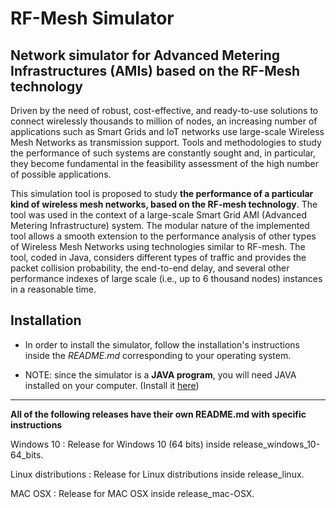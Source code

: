 # RF-Mesh Simulator

## Network simulator for Advanced Metering Infrastructures (AMIs) based on the RF-Mesh technology

Driven by the need of robust, cost-effective, and ready-to-use solutions to connect wirelessly thousands to million of nodes, an increasing number of applications such as Smart Grids and IoT networks use large-scale Wireless Mesh Networks as transmission support. Tools and methodologies to study the performance of such systems are constantly sought and, in particular, they become fundamental in the feasibility assessment of the high number of possible applications. 

This simulation tool is proposed to study **the performance of a particular kind of wireless mesh networks, based on the RF-mesh technology**. The tool was used in the context of a large-scale Smart Grid AMI (Advanced Metering Infrastructure) system. The modular nature of the implemented tool allows a smooth extension to the performance analysis of other types of Wireless Mesh Networks using technologies similar to RF-mesh. The tool, coded in Java, considers different types of traffic and provides the packet collision probability, the end-to-end delay, and several other performance indexes of large scale (i.e., up to 6 thousand nodes) instances in a reasonable time. 

## Installation 

* In order to install the simulator, follow the installation's instructions inside the *README.md* corresponding to your operating system.

* NOTE: since the simulator is a **JAVA program**, you will need JAVA installed on your computer. (Install it [here](https://www.java.com/en/download/))

___

**All of the following releases have their own README.md with specific instructions**

Windows 10
: Release for Windows 10 (64 bits) inside release\_windows\_10-64\_bits.

Linux distributions
: Release for Linux distributions inside release\_linux.

MAC OSX
: Release for MAC OSX inside release\_mac\-OSX.
